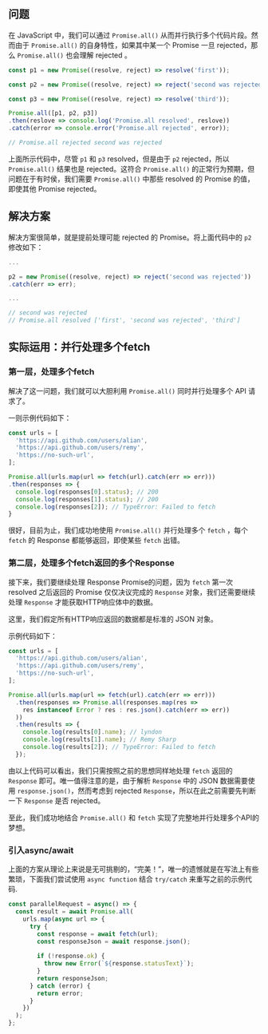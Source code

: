 
## 问题
在 JavaScript 中，我们可以通过 `Promise.all()` 从而并行执行多个代码片段。然而由于 `Promise.all()` 的自身特性，如果其中某一个 Promise 一旦 rejected，那么 `Promise.all()` 也会理解 rejected 。

``` javascript
const p1 = new Promise((resolve, reject) => resolve('first'));

const p2 = new Promise((resolve, reject) => reject('second was rejected'));

const p3 = new Promise((resolve, reject) => resolve('third'));

Promise.all([p1, p2, p3])
.then(reslove => console.log('Promise.all resolved', reslove))
.catch(error => console.error('Promise.all rejected', error));

// Promise.all rejected second was rejected
```
上面所示代码中，尽管 `p1` 和 `p3` resolved，但是由于 `p2` rejected，所以 `Promise.all()` 结果也是 rejected。这符合 `Promise.all()` 的正常行为预期，但问题在于有时侯，我们需要 `Promise.all()` 中那些  resolved 的 Promise 的值，即使其他 Promise rejected。


## 解决方案
解决方案很简单，就是提前处理可能 rejected 的 Promise。将上面代码中的 `p2` 修改如下：

``` javascript
...

p2 = new Promise((resolve, reject) => reject('second was rejected'))
.catch(err => err);

...

// second was rejected
// Promise.all resolved ['first', 'second was rejected', 'third']
```

## 实际运用：并行处理多个fetch
### 第一层，处理多个fetch
解决了这一问题，我们就可以大胆利用 `Promise.all()` 同时并行处理多个 API 请求了。

一则示例代码如下：
``` javascript
const urls = [
  'https://api.github.com/users/alian',
  'https://api.github.com/users/remy',
  'https://no-such-url',
];

Promise.all(urls.map(url => fetch(url).catch(err => err)))
.then(responses => {
  console.log(responses[0].status); // 200
  console.log(responses[1].status); // 200
  console.log(responses[2]); // TypeError: Failed to fetch
}
```

很好，目前为止，我们成功地使用 `Promise.all()` 并行处理多个 `fetch` ，每个 `fetch` 的 Response 都能够返回，即使某些 `fetch` 出错。


### 第二层，处理多个fetch返回的多个Response
接下来，我们要继续处理 Response Promise的问题，因为 `fetch` 第一次 resolved 之后返回的 Promise 仅仅决议完成的 `Response` 对象，我们还需要继续处理 `Response` 才能获取HTTP响应体中的数据。

这里，我们假定所有HTTP响应返回的数据都是标准的 JSON 对象。

示例代码如下：
``` javascript
const urls = [
  'https://api.github.com/users/alian',
  'https://api.github.com/users/remy',
  'https://no-such-url',
];

Promise.all(urls.map(url => fetch(url).catch(err => err)))
  .then(responses => Promise.all(responses.map(res => 
    res instanceof Error ? res : res.json().catch(err => err))
  ))
  .then(results => {
    console.log(results[0].name); // lyndon
    console.log(results[1].name); // Remy Sharp
    console.log(results[2]); // TypeError: Failed to fetch
  });
```
由以上代码可以看出，我们只需按照之前的思想同样地处理 `fetch` 返回的 `Response` 即可。唯一值得注意的是，由于解析 `Response` 中的 JSON 数据需要使用 `response.json()`，然而考虑到 rejected `Response`，所以在此之前需要先判断一下 `Response` 是否 rejected。

至此，我们成功地结合 `Promise.all()` 和 `fetch` 实现了完整地并行处理多个API的梦想。


### 引入async/await
上面的方案从理论上来说是无可挑剔的，“完美！”，唯一的遗憾就是在写法上有些繁琐，下面我们尝试使用 `async function` 结合 `try/catch` 来重写之前的示例代码.

``` javascript
const parallelRequest = async() => {  
  const result = await Promise.all(
    urls.map(async url => {
      try {  
        const response = await fetch(url);  
        const responseJson = await response.json();  
 
        if (!response.ok) {  
          throw new Error(`${response.statusText}`);  
        }
        return responseJson;  
      } catch (error) {  
        return error;  
      }
    })
  );
};
```

